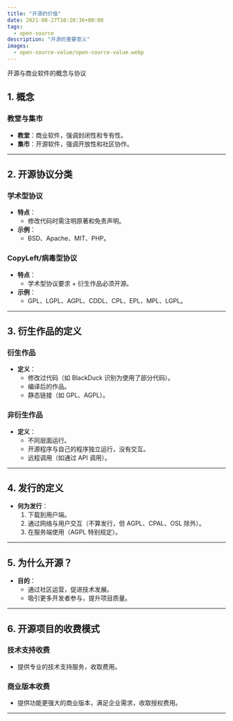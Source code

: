 ```yaml
---
title: "开源的价值"
date: 2021-08-27T10:20:36+08:00
tags:
  - open-source
description: "开源的重要意义"
images:
  - open-source-value/open-source-value.webp
---
```


开源与商业软件的概念与协议

## **1. 概念**

### **教堂与集市**

- **教堂**：商业软件，强调封闭性和专有性。
- **集市**：开源软件，强调开放性和社区协作。

---

## **2. 开源协议分类**

### **学术型协议**

- **特点**：
  - 修改代码时需注明原著和免责声明。
- **示例**：
  - BSD、Apache、MIT、PHP。

### **CopyLeft/病毒型协议**

- **特点**：
  - 学术型协议要求 + 衍生作品必须开源。
- **示例**：
  - GPL、LGPL、AGPL、CDDL、CPL、EPL、MPL、LGPL。

---

## **3. 衍生作品的定义**

### **衍生作品**

- **定义**：
  - 修改过代码（如 BlackDuck 识别为使用了部分代码）。
  - 编译后的作品。
  - 静态链接（如 GPL、AGPL）。

### **非衍生作品**

- **定义**：
  - 不同层面运行。
  - 开源程序与自己的程序独立运行，没有交互。
  - 远程调用（如通过 API 调用）。

---

## **4. 发行的定义**

- **何为发行**：
  1. 下载到用户端。
  2. 通过网络与用户交互（不算发行，但 AGPL、CPAL、OSL 除外）。
  3. 在服务端使用（AGPL 特别规定）。

---

## **5. 为什么开源？**

- **目的**：
  - 通过社区运营，促进技术发展。
  - 吸引更多开发者参与，提升项目质量。

---

## **6. 开源项目的收费模式**

### **技术支持收费**

- 提供专业的技术支持服务，收取费用。

### **商业版本收费**

- 提供功能更强大的商业版本，满足企业需求，收取授权费用。

---
